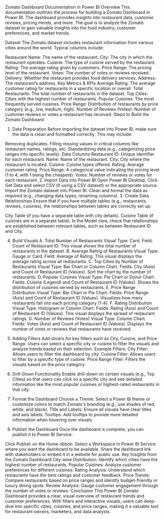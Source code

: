 Zomato Dashboard Documentation in Power BI
Overview
This documentation outlines the process for building a Zomato Dashboard in Power BI. The dashboard provides insights into restaurant data, customer reviews, pricing trends, and more. The goal is to analyze the Zomato dataset to gain valuable insights into the food industry, customer preferences, and market trends.

Dataset
The Zomato dataset includes restaurant information from various cities around the world. Typical columns include:

Restaurant Name: The name of the restaurant.
City: The city in which the restaurant operates.
Cuisine: The type of cuisine served by the restaurant.
Rating: The average rating given by customers.
Price Range: The pricing level of the restaurant.
Votes: The number of votes or reviews received.
Delivery: Whether the restaurant provides food delivery services.
Address: The restaurant’s address.
Key Metrics & KPIs
Average Rating: The average customer rating for restaurants in a specific location or overall.
Total Restaurants: The total number of restaurants in the dataset.
Top Cities: Cities with the highest number of restaurants.
Popular Cuisines: The most frequently served cuisines.
Price Range: Distribution of restaurants by price category (e.g., low, medium, high).
Number of Reviews (Votes): Number of customer reviews or votes a restaurant has received.
Steps to Build the Zomato Dashboard
1. Data Preparation
Before importing the dataset into Power BI, make sure the data is clean and formatted correctly. This may include:

Removing duplicates.
Filling missing values in critical columns like restaurant names, ratings, etc.
Standardizing data (e.g., categorizing price ranges into specific levels).
Data Columns
Restaurant ID: Unique identifier for each restaurant.
Name: Name of the restaurant.
City: City where the restaurant is located.
Cuisine: Cuisine types offered.
Rating: Average customer rating.
Price Range: A categorical value indicating the pricing level (1 to 4, with 1 being the cheapest).
Votes: Number of reviews or votes for each restaurant.
2. Import Data into Power BI
Open Power BI Desktop.
Click Get Data and select CSV (if using a CSV dataset) or the appropriate source.
Import the Zomato dataset into Power BI.
Clean and format the data as required (e.g., changing data types, renaming columns).
3. Create Data Relationships
Ensure that if you have multiple tables (e.g., restaurants, reviews, cuisines), the relationships between tables are correctly set up:

City Table (if you have a separate table with city details).
Cuisine Table (if cuisines are in a separate table).
In the Model view, check that relationships are established between relevant tables, such as between Restaurant ID and City.

4. Build Visuals
A. Total Number of Restaurants
Visual Type: Card.
Field: Count of Restaurant ID.
This visual shows the total number of restaurants in the dataset.
B. Average Rating of Restaurants
Visual Type: Gauge or Card.
Field: Average of Rating.
This visual displays the average rating across all restaurants.
C. Top Cities by Number of Restaurants
Visual Type: Bar Chart or Column Chart.
Fields: City (Axis) and Count of Restaurant ID (Values).
Sort the chart by the number of restaurants.
D. Popular Cuisines
Visual Type: Pie Chart or Donut Chart.
Fields: Cuisine (Legend) and Count of Restaurant ID (Values).
Shows the distribution of cuisines served by restaurants.
E. Price Range Distribution
Visual Type: Bar Chart or Pie Chart.
Fields: Price Range (Axis) and Count of Restaurant ID (Values).
Visualizes how many restaurants fall into each pricing category (1-4).
F. Rating Distribution
Visual Type: Histogram or Column Chart.
Fields: Rating (Axis) and Count of Restaurant ID (Values).
This visual displays the spread of restaurant ratings.
G. Number of Reviews (Votes)
Visual Type: Column Chart.
Fields: Votes (Axis) and Count of Restaurant ID (Values).
Displays the number of votes or reviews that restaurants have received.
5. Adding Filters
Add slicers for key filters such as City, Cuisine, and Price Range.
Users can select a specific city or cuisine to filter the visuals and analyze trends based on their selection.
Example Filters:
City Filter: Allows users to filter the dashboard by city.
Cuisine Filter: Allows users to filter by a specific type of cuisine.
Price Range Filter: Filters the visuals based on the price category.
6. Drill-Down Functionality
Enable drill-down on certain visuals (e.g., Top Cities) so that users can click on a specific city and see detailed information like the most popular cuisines or highest-rated restaurants in that city.

7. Format the Dashboard
Choose a Theme: Select a Power BI theme or customize colors to match Zomato's branding (e.g., use shades of red, white, and black).
Title and Labels: Ensure all visuals have clear titles and axis labels.
Tooltips: Add tooltips to provide more detailed information when hovering over visuals.
8. Publish the Dashboard
Once the dashboard is complete, you can publish it to Power BI Service:

Click Publish on the Home ribbon.
Select a Workspace in Power BI Service where you want the dashboard to be available.
Share the dashboard link with stakeholders or embed it in a website for public use.
Key Insights from the Zomato Dashboard
City-wise Distribution: Identify which cities have the highest number of restaurants.
Popular Cuisines: Analyze customer preferences for different cuisines.
Rating Analysis: Understand which restaurants have the best ratings and customer feedback.
Price Trends: Compare restaurants based on price ranges and identify budget-friendly or luxury dining spots.
Review Analysis: Gauge customer engagement through the number of votes or reviews.
Conclusion
This Power BI Zomato Dashboard provides a clear, visual overview of restaurant trends and customer preferences. With filters and interactive visuals, users can deep-dive into specific cities, cuisines, and price ranges, making it a valuable tool for restaurant owners, marketers, and data analysts.
